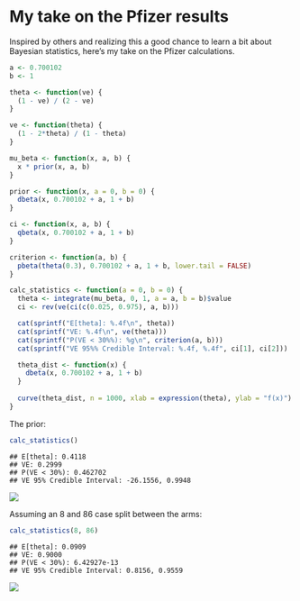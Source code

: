 My take on the Pfizer results
================

Inspired by others and realizing this a good chance to learn a bit about
Bayesian statistics, here’s my take on the Pfizer calculations.

``` r
a <- 0.700102
b <- 1

theta <- function(ve) {
  (1 - ve) / (2 - ve)
}

ve <- function(theta) {
  (1 - 2*theta) / (1 - theta)
}

mu_beta <- function(x, a, b) {
  x * prior(x, a, b)
}

prior <- function(x, a = 0, b = 0) {
  dbeta(x, 0.700102 + a, 1 + b)
}

ci <- function(x, a, b) {
  qbeta(x, 0.700102 + a, 1 + b)
}

criterion <- function(a, b) {
  pbeta(theta(0.3), 0.700102 + a, 1 + b, lower.tail = FALSE)
}

calc_statistics <- function(a = 0, b = 0) {
  theta <- integrate(mu_beta, 0, 1, a = a, b = b)$value
  ci <- rev(ve(ci(c(0.025, 0.975), a, b)))

  cat(sprintf("E[theta]: %.4f\n", theta))
  cat(sprintf("VE: %.4f\n", ve(theta)))
  cat(sprintf("P(VE < 30%%): %g\n", criterion(a, b)))
  cat(sprintf("VE 95%% Credible Interval: %.4f, %.4f", ci[1], ci[2]))

  theta_dist <- function(x) {
    dbeta(x, 0.700102 + a, 1 + b)
  }
  
  curve(theta_dist, n = 1000, xlab = expression(theta), ylab = "f(x)")
}
```

The prior:

``` r
calc_statistics()
```

    ## E[theta]: 0.4118
    ## VE: 0.2999
    ## P(VE < 30%): 0.462702
    ## VE 95% Credible Interval: -26.1556, 0.9948

![](pfizer-ve_files/figure-gfm/unnamed-chunk-2-1.png)<!-- -->

Assuming an 8 and 86 case split between the arms:

``` r
calc_statistics(8, 86)
```

    ## E[theta]: 0.0909
    ## VE: 0.9000
    ## P(VE < 30%): 6.42927e-13
    ## VE 95% Credible Interval: 0.8156, 0.9559

![](pfizer-ve_files/figure-gfm/unnamed-chunk-3-1.png)<!-- -->
